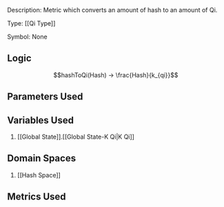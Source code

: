 Description: Metric which converts an amount of hash to an amount of Qi.

Type: [[Qi Type]]

Symbol: None

## Logic
$$hashToQi(Hash) -> \frac{Hash}{k_{qi}}$$

## Parameters Used

## Variables Used
1. [[Global State]].[[Global State-K Qi|K Qi]]

## Domain Spaces
1. [[Hash Space]]
## Metrics Used
